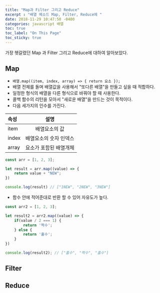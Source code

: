 ```yaml
---
title: "Map과 Filter 그리고 Reduce"
excerpt : "배열 메소드 Map, Filter, Reduce에 "
date: 2018-11-29 10:47:50 -0400
categories: javascript 배열
toc: true
toc_label: "On This Page"
toc_sticky: true
---
```

가장 헷갈렸던 Map 과 Filter 그리고 Reduce에 대하여 알아보았다.

## Map
- `배열.map((item, index, array) => { return 요소 });`
- 배열 전체를 돌며 배열값을 사용해서 "또다른 배열"을 만들고 싶을 때 적합하다.
- 일정한 형식의 배열을 다른 형식으로 바꿔야 할 때 사용한다.
- 콜백 함수의 리턴을 모아서 "새로운 배열"을 만드는 것이 목적이다.
- 다음 세가지의 인수를 가진다.

| 속성 | 설명 |
|:--------|:-------:|
| item | 배열요소의 값 |
| index | 배열요소의 숫자 인덱스 |
| array | 요소가 포함된 배열개체 |

```js
const arr = [1, 2, 3];

let result = arr.map((value) => {
	return value + "NEW";
})

console.log(result) // ["1NEW", "2NEW", "3NEW"]
```

- 함수 안에 적어준대로 반환 할 수 있어 자유도가 높다.

```js
const arr2 = [1, 2, 3];

let result2 = arr2.map((value) => {
	if(value / 2 === 1) {
		return '짝수';
	} else {
		return '홀수';
	}
})

console.log(result2); // ["홀수", "짝수", "홀수"]
```

## Filter

## Reduce
